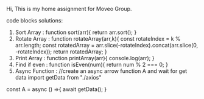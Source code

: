 Hi, This is my home assignment for Moveo Group.

code blocks solutions:

1. Sort Array : function sort(arr){
   return arr.sort();
}
2. Rotate Array : function rotateArray(arr,k){
  const rotateIndex = k % arr.length;
  const rotatedArray = arr.slice(-rotateIndex).concat(arr.slice(0, -rotateIndex));
  return rotatedArray;
}
3. Print Array : function printArray(arr){
  console.log(arr);
}
4. Find if even : function isEven(num){
  return num % 2 === 0;
}
5. Async Function : //create an async arrow function A and wait for get data
import getData from "./axios"

const A = async () =>{
  await getData();
  }
